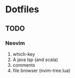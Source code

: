 # Dotfiles

## TODO
### Neovim
1. which-key
2. A java lsp (and scala)
3. comments
4. file browser (nvim-tree.lua)
